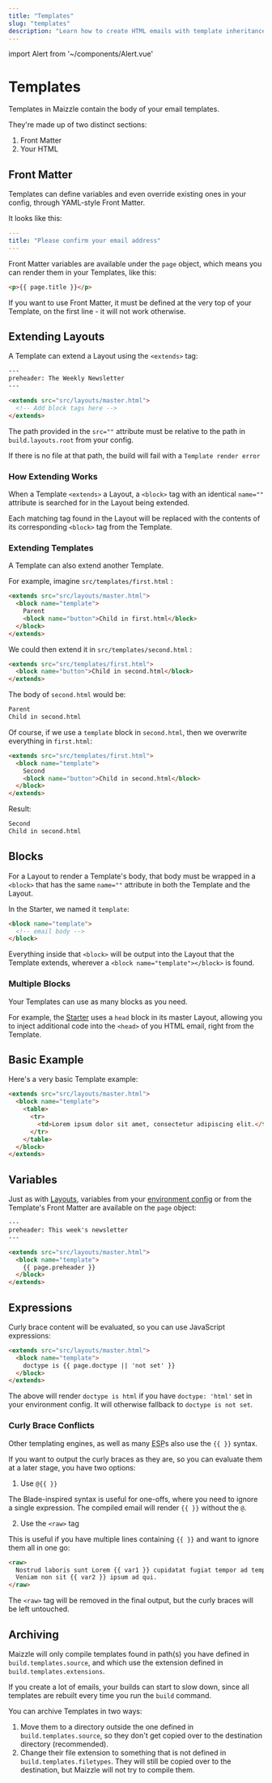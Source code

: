 ```yaml
---
title: "Templates"
slug: "templates"
description: "Learn how to create HTML emails with template inheritance in Maizzle"
---
```


import Alert from '~/components/Alert.vue'

# Templates

Templates in Maizzle contain the body of your email templates.

They're made up of two distinct sections:

1. Front Matter
2. Your HTML

## Front Matter

Templates can define variables and even override existing ones in your config, through YAML-style Front Matter.

It looks like this:

```yaml
---
title: "Please confirm your email address"
---
```

Front Matter variables are available under the `page` object, which means you can render them in your Templates, like this:

```html
<p>{{ page.title }}</p>
```

<alert type="warning">If you want to use Front Matter, it must be defined at the very top of your Template, on the first line - it will not work otherwise.</alert>

## Extending Layouts

A Template can extend a Layout using the `<extends>` tag:

```html
---
preheader: The Weekly Newsletter
---

<extends src="src/layouts/master.html">
  <!-- Add block tags here -->
</extends>
```

The path provided in the `src=""` attribute must be relative to the path in `build.layouts.root` from your config. 

<alert type="warning">If there is no file at that path, the build will fail with a <code>Template render error</code></alert>

### How Extending Works

When a Template `<extends>` a Layout, a `<block>` tag with an identical `name=""` attribute is searched for in the Layout being extended. 

Each matching tag found in the Layout will be replaced with the contents of its corresponding `<block>` tag from the Template.

### Extending Templates

A Template can also extend another Template.

For example, imagine `src/templates/first.html` :

```html
<extends src="src/layouts/master.html">
  <block name="template">
    Parent
    <block name="button">Child in first.html</block>
  </block>
</extends>
```

We could then extend it in `src/templates/second.html` :

```html
<extends src="src/templates/first.html">
  <block name="button">Child in second.html</block>
</extends>
```

The body of `second.html` would be:

```html
Parent
Child in second.html
```

Of course, if we use a `template` block in `second.html`, then we overwrite everything in `first.html`:

```html
<extends src="src/templates/first.html">
  <block name="template">
    Second
    <block name="button">Child in second.html</block>
  </block>
</extends>
```

Result:

```html
Second
Child in second.html
```

## Blocks

For a Layout to render a Template's body, that body must be wrapped in a `<block>` that has the same `name=""` attribute in both the Template and the Layout.
 
In the Starter, we named it `template`:

```html
<block name="template">
  <!-- email body -->
</block>
```

Everything inside that `<block>` will be output into the Layout that the Template extends, wherever a `<block name="template"></block>` is found.

### Multiple Blocks

Your Templates can use as many blocks as you need. 

For example, the [Starter](https://github.com/maizzle/maizzle) uses a `head` block in its master Layout, allowing you to inject additional code into the `<head>` of you HTML email, right from the Template.

## Basic Example

Here's a very basic Template example:

```html
<extends src="src/layouts/master.html">
  <block name="template">
    <table>
      <tr>
        <td>Lorem ipsum dolor sit amet, consectetur adipiscing elit.</td>
      </tr>
    </table>
  </block>
</extends>
```

## Variables

Just as with [Layouts](/docs/layouts/#variables), variables from your [environment config](/docs/environments/) or from the Template's Front Matter are available on the `page` object:

```html
---
preheader: This week's newsletter
---

<extends src="src/layouts/master.html">
  <block name="template">
    {{ page.preheader }}
  </block>
</extends>
```

## Expressions

Curly brace content will be evaluated, so you can use JavaScript expressions:

```html
<extends src="src/layouts/master.html">
  <block name="template">
    doctype is {{ page.doctype || 'not set' }}
  </block>
</extends>
```

The above will render `doctype is html` if you have `doctype: 'html'` set in your environment config. 
It will otherwise fallback to `doctype is not set`.

### Curly Brace Conflicts

Other templating engines, as well as many <abbr title="Email Service Provider">ESP</abbr>s  also use the `{{ }}` syntax.

If you want to output the curly braces as they are, so you can evaluate them at a later stage, you have two options:

1. Use `@{{ }}`

  The Blade-inspired syntax is useful for one-offs, where you need to ignore a single expression.
  The compiled email will render `{{ }}` without the `@`.

2. Use the `<raw>` tag

  This is useful if you have multiple lines containing `{{ }}` and want to ignore them all in one go:

  ```html
  <raw>
    Nostrud laboris sunt Lorem {{ var1 }} cupidatat fugiat tempor ad tempor anim.
    Veniam non sit {{ var2 }} ipsum ad qui.
  </raw>
  ```

  The `<raw>` tag will be removed in the final output, but the curly braces will be left untouched.

## Archiving

Maizzle will only compile templates found in path(s) you have defined in `build.templates.source`, and which use the extension defined in `build.templates.extensions`.

If you create a lot of emails, your builds can start to slow down, since all templates are rebuilt every time you run the `build` command.

You can archive Templates in two ways:

1. Move them to a directory outside the one defined in `build.templates.source`, so they don't get copied over to the destination directory (recommended).
2. Change their file extension to something that is not defined in `build.templates.filetypes`. They will still be copied over to the destination, but Maizzle will not try to compile them.
